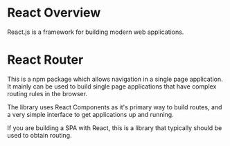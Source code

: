 # React Overview

React.js is a framework for building modern web applications.



# React Router

This is a npm package which allows navigation in a single page application.  It mainly can be used to build single page applications that have complex routing rules in the browser.

The library uses React Components as it's primary way to build routes, and a very simple interface to get applications up and running.

If you are building a SPA with React, this is a library that typically should be used to obtain routing.
